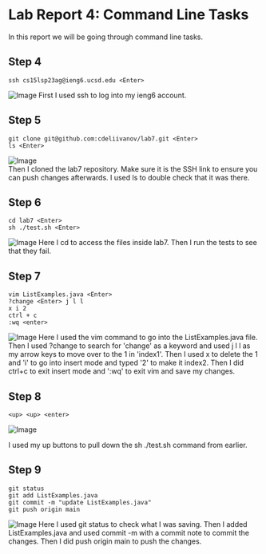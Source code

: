 # Lab Report 4: Command Line Tasks
In this report we will be going through command line tasks.

## Step 4
```ssh cs15lsp23ag@ieng6.ucsd.edu <Enter>```
  
![Image](step-1.png)
First I used ssh to log into my ieng6 account.  

## Step 5
```
git clone git@github.com:cdeliivanov/lab7.git <Enter>
ls <Enter>
```
  
![Image](gitclone.png)  
Then I cloned the lab7 repository. Make sure it is the SSH link to ensure you can push changes afterwards. I used ls to double check that it was there.  
  
## Step 6
```
cd lab7 <Enter>
sh ./test.sh <Enter>
```
  
![Image](step-3.png)
Here I cd to access the files inside lab7. Then I run the tests to see that they fail.
  
## Step 7
```
vim ListExamples.java <Enter>
?change <Enter> j l l
x i 2
ctrl + c
:wq <enter>
```
  
![Image](step-4.png)
Here I used the vim command to go into the ListExamples.java file. Then I used ?change to search for 'change' as a keyword and used j l l as my arrow keys to move over to the 1 in 'index1'. Then I used x to delete the 1 and 'i' to go into insert mode and typed '2' to make it index2. Then I did ctrl+c to exit insert mode and ':wq' to exit vim and save my changes. 
  
## Step 8
```<up> <up> <enter>```
  
![Image](step-5.png)

I used my up buttons to pull down the sh ./test.sh command from earlier.
  
## Step 9
```
git status
git add ListExamples.java
git commit -m "update ListExamples.java"
git push origin main
```

![Image](laststep.png)
Here I used git status to check what I was saving. Then I added ListExamples.java and used commit -m with a commit note to commit the changes. Then I did push origin main to push the changes. 
